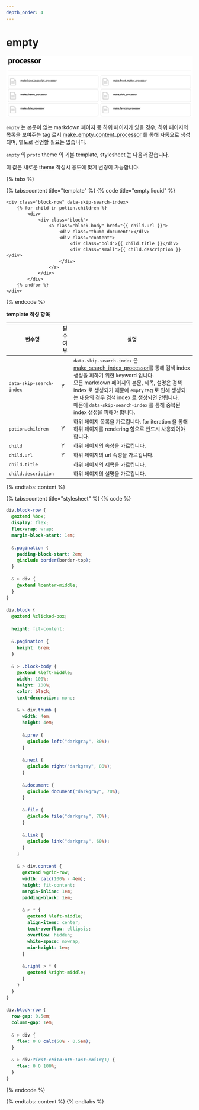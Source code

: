 ```yaml
---
depth_order: 4
---
```


# empty

![](../../assets/images/empty.png)

`empty` 는 본문이 없는 markdown 페이지 중 하위 페이지가 있을 경우, 하위 페이지의 목록을 보여주는 tag 로서 [make_empty_content_processor](../processor/make-empty-content-processor) 를 통해 자동으로 생성되며, 별도로 선언할 필요는 없습니다.

`empty` 의 `proto` theme 의 기본 template, stylesheet 는 다음과 같습니다.

이 값은 새로운 theme 작성시 용도에 맞게 변경이 가능합니다.

{% tabs %}

{% tabs::content title="template" %}
{% code title="empty.liquid" %}
```liquid
<div class="block-row" data-skip-search-index>
    {% for child in potion.children %}
        <div>
            <div class="block">
                <a class="block-body" href="{{ child.url }}">
                    <div class="thumb document"></div>
                    <div class="content">
                        <div class="bold">{{ child.title }}</div>
                        <div class="small">{{ child.description }}</div>
                    </div>
                </a>
            </div>
        </div>
    {% endfor %}
</div>
```
{% endcode %}

**template 작성 항목**

| 변수명                      | 필수여부 | 설명                                                                                                                                                                                                                                                                                                           |
|--------------------------|------|--------------------------------------------------------------------------------------------------------------------------------------------------------------------------------------------------------------------------------------------------------------------------------------------------------------|
| `data-skip-search-index` | Y    | `data-skip-search-index` 은 [make_search_index_processor](../processor/make-search-index-processor)를 통해 검색 index 생성을 피하기 위한 keyword 입니다.<br/>모든 markdown 페이지의 본문, 제목, 설명은 검색 index 로 생성되기 때문에 `empty` tag 로 인해 생성되는 내용의 경우 검색 index 로 생성되면 안됩니다.<br/>때문에 `data-skip-search-index` 를 통해 중복된 index 생성을 피해야 합니다. |
| `potion.children`        | Y    | 하위 페이지 목록을 가르킵니다. for iteration 을 통해 하위 페이지를 rendering 함으로 반드시 사용되어야 합니다.                                                                                                                                                                                                                                    |
| `child`                  | Y    | 하위 페이지의 속성을 가르킵니다.                                                                                                                                                                                                                                                                                           |
| `child.url`              | Y    | 하위 페이지의 url 속성을 가르킵니다.                                                                                                                                                                                                                                                                                       |
| `child.title`            |      | 하위 페이지의 제목을 가르킵니다.                                                                                                                                                                                                                                                                                           |
| `child.description`      |      | 하위 페이지의 설명을 가르킵니다.                                                                                                                                                                                                                                                                                           |
{% endtabs::content %}

{% tabs::content title="stylesheet" %}
{% code %}
```scss
div.block-row {
  @extend %box;
  display: flex;
  flex-wrap: wrap;
  margin-block-start: 1em;

  &.pagination {
    padding-block-start: 2em;
    @include border(border-top);
  }

  & > div {
    @extend %center-middle;
  }
}

div.block {
  @extend %clicked-box;

  height: fit-content;

  &.pagination {
    height: 6rem;
  }

  & > .block-body {
    @extend %left-middle;
    width: 100%;
    height: 100%;
    color: black;
    text-decoration: none;

    & > div.thumb {
      width: 4em;
      height: 4em;

      &.prev {
        @include left("darkgray", 80%);
      }

      &.next {
        @include right("darkgray", 80%);
      }

      &.document {
        @include document("darkgray", 70%);
      }

      &.file {
        @include file("darkgray", 70%);
      }

      &.link {
        @include link("darkgray", 60%);
      }
    }

    & > div.content {
      @extend %grid-row;
      width: calc(100% - 4em);
      height: fit-content;
      margin-inline: 1em;
      padding-block: 1em;

      & > * {
        @extend %left-middle;
        align-items: center;
        text-overflow: ellipsis;
        overflow: hidden;
        white-space: nowrap;
        min-height: 1em;
      }

      &.right > * {
        @extend %right-middle;
      }
    }
  }
}

div.block-row {
  row-gap: 0.5em;
  column-gap: 1em;

  & > div {
    flex: 0 0 calc(50% - 0.5em);
  }

  & > div:first-child:nth-last-child(1) {
    flex: 0 0 100%;
  }
}
```
{% endcode %}

{% endtabs::content %}
{% endtabs %}
